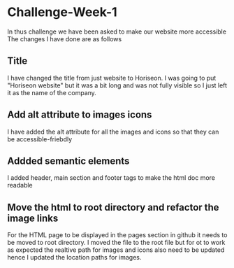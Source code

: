 # Challenge-Week-1

In thus challenge we have been asked to make our website more accessible
The changes I have done are as follows

## Title
I have changed the title from just website to Horiseon. I was going to put "Horiseon website" but it was a bit long and was not fully visible so I just left it as the name of the company.

## Add alt attribute to images icons
I have added the alt attribute for all the images and icons so that they can be accessible-friebdly

## Addded semantic elements
I added header, main section and footer tags to make the html doc more readable

## Move the html to root directory and refactor the image links
For the HTML page to be displayed in the pages section in github it needs to be moved to 
root directory. I moved the file to the root file but for ot to work as expected the realtive path 
for images and icons also need to be updated hence I updated the location paths for images.

